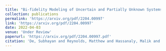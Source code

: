 ```yaml
---
title: "Bi-fidelity Modeling of Uncertain and Partially Unknown Systems using DeepONets"
collection: publications
permalink: 'https://arxiv.org/pdf/2204.00997'
link: 'https://arxiv.org/pdf/2204.00997'
date: 2022-04-03
venue: 'Under Review'
paperurl: 'https://arxiv.org/pdf/2204.00997.pdf'
citation: 'De, Subhayan and Reynolds, Matthew and Hassanaly, Malik and King, Ryan N. and Doostan, Alireza. (2022)&quot; Bi-fidelity Modeling of Uncertain and Partially Unknown Systems using DeepONets.&quot; <i>Under Review</i>.'
---
```

